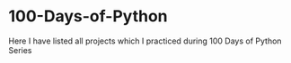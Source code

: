 # 100-Days-of-Python
Here I have listed all projects which I practiced during 100 Days of Python Series
